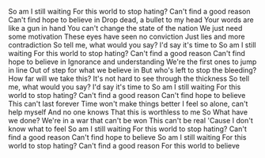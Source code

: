 So am I still waiting
For this world to stop hating?
Can't find a good reason
Can't find hope to believe in
Drop dead, a bullet to my head
Your words are like a gun in hand
You can't change the state of the nation
We just need some motivation
These eyes have seen no conviction
Just lies and more contradiction
So tell me, what would you say?
I'd say it's time to
So am I still waiting
For this world to stop hating?
Can't find a good reason
Can't find hope to believe in
Ignorance and understanding
We're the first ones to jump in line
Out of step for what we believe in
But who's left to stop the bleeding?
How far will we take this?
It's not hard to see through the thickness
So tell me, what would you say?
I'd say it's time to
So am I still waiting
For this world to stop hating?
Can't find a good reason
Can't find hope to believe
This can't last forever
Time won't make things better
I feel so alone, can't help myself
And no one knows
That this is worthless to me
So
What have we done?
We're in a war that can't be won
This can't be real
'Cause I don't know what to feel
So am I still waiting
For this world to stop hating?
Can't find a good reason
Can't find hope to believe
So am I still waiting
For this world to stop hating?
Can't find a good reason
For this world to believe